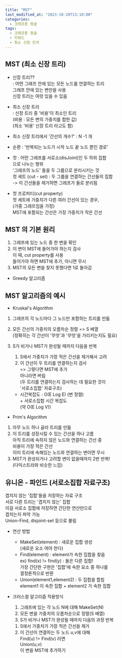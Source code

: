 ```yaml
---
title: "MST"
last_modified_at: "2023-10-20T13:10:00"
categories:
  - 크래프톤 정글
tags:
  - 크래프톤 정글
  - 키워드
  - 최소 신장 트리
---
```


## MST (최소 신장 트리)
  * 신장 트리??<br>
    : 어떤 그래프 안에 있는 모든 노드를 연결하는 트리<br>
    그래프 안에 있는 변만을 사용<br>
    신장 트리는 여럿 있을 수 있음<br>

  * 최소 신장 트리<br>
    : 신장 트리 중 '비용'이 최소인 트리<br>
    (비용 : 모든 변의 가중치를 합한 값)<br>
    (최소 '비용' 신장 트리 라고도 함)

  * 최소 신장 트리에서 '간선의 개수?' : N -1 개

  * 순환 : '반복되는 노드가 시작 노드 끝 노드 뿐인 경로'<br>
  
  * 컷 : 어떤 그래프를 서로소(disJoint)인 두 하위 집합<br>
  으로 나누는 행위<br>
  '그래프의 노드' 들을 두 그룹으로 분리시키는 것<br>
  컷 세트 (cut - set) : 두 그룹을 연결하는 간선들의 집합<br>
  -> 이 간선들을 제거하면 그래프가 둘로 분리됨<br>

  * 컷 프로퍼티(cut property)<br>
  컷 세트에 가중치가 다른 여러 간선이 있는 경우,<br>
    (가중 그래프임을 가정)<br>
  MST에 포함되는 간선은 가장 가중치가 작은 간선<br>

## MST 의 기본 원리
  1. 그래프에 있는 노드 중 한 변을 확인
  2. 이 변이 MST에 들어가야 하는지 검사<br>
    이 때, cut property를 사용<br>
    들어가야 하면 MST에 추가, 아니면 무시
  3. MST의 모든 변을 찾지 못했다면 1로 돌아감

  * Greedy 알고리즘

## MST 알고리즘의 예시
  - Kruskal's Algorithm<br>
   1. 그래프의 각 노드마다 그 노드만 포함하는 트리를 만듦
   2. 모든 간선의 가중치의 오름차순 정렬 => S 배열<br>
   (정확히는 각 간선이 '무엇'과 '무엇'을 가리키는지도 필요)
   3. S가 비거나 MST가 완성될 때까지 다음을 반복<br>
      1) S에서 가중치가 가장 적은 간선을 제거해서 고려
      2) 이 간선이 두 트리를 연결하는지 검사<br>
        => 그렇다면 MST에 추가<br>
           아니라면 버림<br>
        (두 트리를 연결하는지 검사하는 데 필요한 것이<br>
        '서로소집합' 자료구조)

      - 시간복잡도 : O(E Log E) (변 정렬)<br>
                + 서로소집합 시간 복잡도<br>
                (약 O(E Log V))

  - Prim's Algorithm<br>
   1. 아무 노드 하나 골라 트리를 만듦<br>
   2. 이 트리를 성장시킬 수 있는 간선을 하나 고름<br>
      아직 트리에 속하지 않은 노드와 연결하는 간선 중<br>
      비용이 가장 적은 간선<br>
      이미 트리에 속해있는 노드와 연결하는 변이면 무시<br>
  3. MST가 완성되거나 고려할 변이 없을때까지 2번 반복!<br>
    (다익스트라와 비슷한 느낌)

## 유니온 - 파인드 (서로소집합 자료구조)
  겹치지 않는 '집합'들을 저장하는 자료 구조<br>
  서로 다른 트리는 '겹치지 않는' 집합<br>
  이걸 서로소 집합에 저장하면 간단한 연산만으로<br>
  겹치는지 파악 가능<br>
  Union-Find, disjoint-set 등으로 불림

  * 연산 방법<br>
    - MakeSet(element) : 새로운 집합 생성<br>
      (새로운 요소 여야 한다)
    - Find(element) : element가 속한 집합을 찾음<br>
      ex) find(x) != find(y) : 둘은 다른 집합!<br>
      가장 간단한 구현은 '집합'에 속한 요소 중 하나를<br>
      결정론적으로 반환<br>
    - Union(element1,element2) : 두 집합을 합침<br>
      element1 이 속한 집합 + element2 가 속한 집합<br>

  * 크러스컬 알고리즘 적용방식<br>
    1. 그래프에 있는 각 노드 N에 대해 MakeSet(N)<br>
    2. 모든 변을 가중치의 오름차순으로 정렬(S 배열)<br>
    3. S가 비거나 MST가 완성될 때까지 다음의 과정 반복<br>
      1) S에서 가중치가 가장 적은 간선을 제거
      2) 이 간선이 연결하는 두 노드 u,v에 대해<br>
          Find(u) != Find(v) 라면<br>
          Union(u,v)<br>
          이 변을 MST에 추가하기<br>
